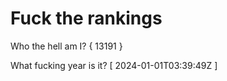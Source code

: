 # Fuck the rankings

Who the hell am I?
{ 13191 }

What fucking year is it?
[ 2024-01-01T03:39:49Z ]
